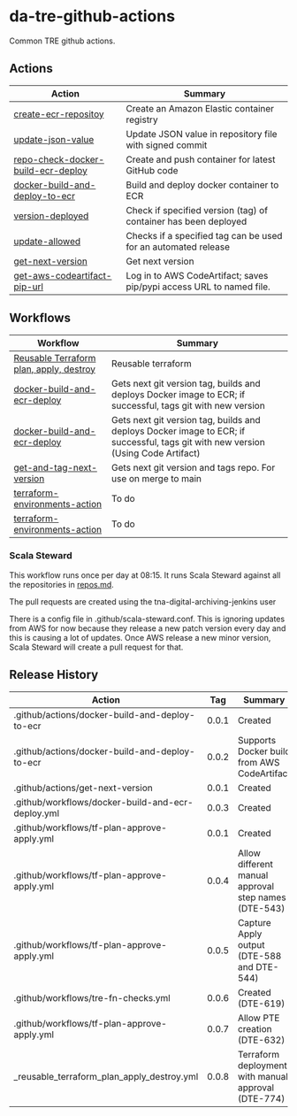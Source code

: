# da-tre-github-actions

Common TRE github actions.

## Actions
| Action                                                                           | Summary                                                              |
|----------------------------------------------------------------------------------|----------------------------------------------------------------------|
| [create-ecr-repositoy](create-ecr-repository)                                    | Create an Amazon Elastic container registry                          |
| [update-json-value](update-json-value)                                           | Update JSON value in repository file with signed commit              |
| [repo-check-docker-build-ecr-deploy](repo-check-docker-build-ecr-deploy)         | Create and push container for latest GitHub code                     |
| [docker-build-and-deploy-to-ecr](.github/actions/docker-build-and-deploy-to-ecr) | Build and deploy docker container to ECR                             |
| [version-deployed](version-deployed)                                             | Check if specified version (tag) of container has been deployed      |
| [update-allowed](update-allowed)                                                 | Checks if a specified tag can be used for an automated release       |
| [get-next-version](.github/actions/get-next-version)                             | Get next version                                                     |
| [get-aws-codeartifact-pip-url](.github/actions/get-aws-codeartifact-pip-url)     | Log in to AWS CodeArtifact; saves pip/pypi access URL to named file. |

## Workflows
| Workflow                                                                                                | Summary            |
|---------------------------------------------------------------------------------------------------------|--------------------|
| [Reusable Terraform plan, apply, destroy](.github/workflows/_reusable_terraform_plan_apply_destroy.yml) | Reusable terraform |
| [docker-build-and-ecr-deploy](.github/workflows/docker-build-and-ecr-deploy.yml)                        |Gets next git version tag, builds and deploys Docker image to ECR; if successful, tags git with new version|
| [docker-build-and-ecr-deploy](.github/workflows/docker-build-and-ecr-deploy-using-code-artifact.yml)    |Gets next git version tag, builds and deploys Docker image to ECR; if successful, tags git with new version (Using Code Artifact)|
| [get-and-tag-next-version](.github/workflows/get-and-tag-next-version.yml)                              |Gets next git version and tags repo. For use on merge to main|
| [terraform-environments-action](.github/workflows/tf-plan-approve-apply.yml)                            |To do|
| [terraform-environments-action](.github/workflows/tf-plan.yml)                                          |To do|

### Scala Steward
This workflow runs once per day at 08:15. It runs Scala Steward against all the repositories in [repos.md](./repos.md).

The pull requests are created using the tna-digital-archiving-jenkins user

There is a config file in .github/scala-steward.conf. This is ignoring updates from AWS for now because they release a new patch version every day and this is causing a lot of updates. Once AWS release a new minor version, Scala Steward will create a pull request for that.

## Release History

| Action                                            | Tag   | Summary                                              |
| ------------------------------------------------- | ----- | ---------------------------------------------------- |
| .github/actions/docker-build-and-deploy-to-ecr    | 0.0.1 | Created                                              |
| .github/actions/docker-build-and-deploy-to-ecr    | 0.0.2 | Supports Docker build from AWS CodeArtifact          |
| .github/actions/get-next-version                  | 0.0.1 | Created                                              |
| .github/workflows/docker-build-and-ecr-deploy.yml | 0.0.3 | Created                                              |
| .github/workflows/tf-plan-approve-apply.yml       | 0.0.1 | Created                                              |
| .github/workflows/tf-plan-approve-apply.yml       | 0.0.4 | Allow different manual approval step names (DTE-543) |
| .github/workflows/tf-plan-approve-apply.yml       | 0.0.5 | Capture Apply output (DTE-588 and DTE-544)           |
| .github/workflows/tre-fn-checks.yml               | 0.0.6 | Created (DTE-619)          |                         |
| .github/workflows/tf-plan-approve-apply.yml       | 0.0.7 | Allow PTE creation (DTE-632)                         |
| _reusable_terraform_plan_apply_destroy.yml        | 0.0.8 | Terraform deployment with manual approval (DTE-774)  |
